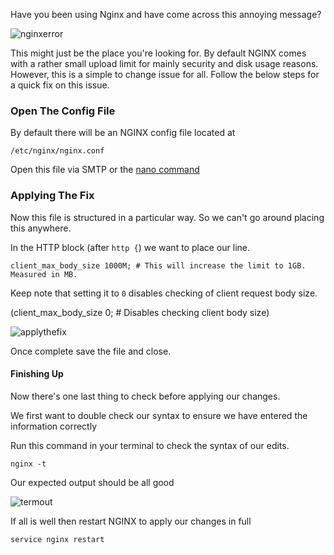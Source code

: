 Have you been using Nginx and have come across this annoying message?

![nginxerror](https://faxes.zone/i/7HcEq.png)

This might just be the place you're looking for. By default NGINX comes with a rather small upload limit for mainly security and disk usage reasons. However, this is a simple to change issue for all. Follow the below steps for a quick fix on this issue.

### Open The Config File
By default there will be an NGINX config file located at

```
/etc/nginx/nginx.conf
```

Open this file via SMTP or the [nano command](https://www.howtogeek.com/howto/42980/the-beginners-guide-to-nano-the-linux-command-line-text-editor/)

### Applying The Fix
Now this file is structured in a particular way. So we can't go around placing this anywhere.

In the HTTP block (after `http {`) we want to place our line.

```
client_max_body_size 1000M; # This will increase the limit to 1GB. Measured in MB.
```

Keep note that setting it to `0` disables checking of client request body size.

(client_max_body_size 0; # Disables checking client body size)

![applythefix](https://faxes.zone/i/NWXTc.png)

Once complete save the file and close.

#### Finishing Up
Now there's one last thing to check before applying our changes.

We first want to double check our syntax to ensure we have entered the information correctly

Run this command in your terminal to check the syntax of our edits.

```
nginx -t
```
Our expected output should be all good

![termout](https://faxes.zone/i/waB64.png)

If all is well then restart NGINX to apply our changes in full

```
service nginx restart
```